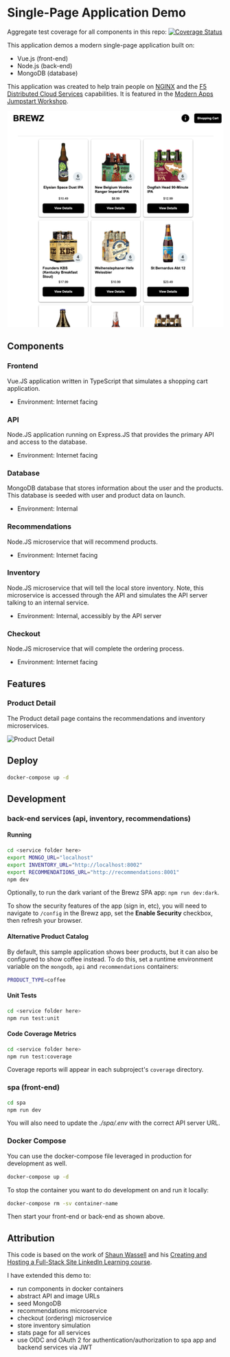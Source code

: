 # Single-Page Application Demo

Aggregate test coverage for all components in this repo: [![Coverage Status](https://coveralls.io/repos/github/f5devcentral/spa-demo-app/badge.svg?branch=main)](https://coveralls.io/github/f5devcentral/spa-demo-app?branch=main)

This application demos a modern single-page application built on:

- Vue.js (front-end)
- Node.js (back-end)
- MongoDB (database)

This application was created to help train people on [NGINX](https://www.nginx.com/) and the [F5 Distributed Cloud Services](https://www.f5.com/cloud) capabilities. It is featured in the [Modern Apps Jumpstart Workshop](https://github.com/f5devcentral/modern_app_jumpstart_workshop).

![Brewz Site](./assets/demo_brewz.png)

## Components

### Frontend

Vue.JS application written in TypeScript that simulates a shopping cart application.

- Environment: Internet facing

### API

Node.JS application running on Express.JS that provides the primary API and access to the database.

- Environment: Internet facing

### Database

MongoDB database that stores information about the user and the products.  This database is seeded with user and product data on launch.

- Environment: Internal

### Recommendations

Node.JS microservice that will recommend products.

- Environment: Internet facing

### Inventory

Node.JS microservice that will tell the local store inventory.  Note, this microservice is accessed through the API and simulates the API server talking to an internal service.

- Environment: Internal, accessibly by the API server

### Checkout

Node.JS microservice that will complete the ordering process.

- Environment: Internet facing

## Features

### Product Detail

The Product detail page contains the recommendations and inventory microservices.

![Product Detail](./assets/features.png)

## Deploy

```bash
docker-compose up -d
```

## Development

### back-end services (api, inventory, recommendations)

#### Running

```bash
cd <service folder here>
export MONGO_URL="localhost"
export INVENTORY_URL="http://localhost:8002"
export RECOMMENDATIONS_URL="http://recommendations:8001"
npm dev
```

Optionally, to run the dark variant of the Brewz SPA app: `npm run dev:dark`.

To show the security features of the app (sign in, etc), you will need to navigate to `/config` in the Brewz app, set the **Enable Security** checkbox, then refresh your browser.

#### Alternative Product Catalog

By default, this sample application shows beer products, but it can also be configured to show coffee instead. To do this, set a runtime environment variable on the `mongodb`, `api` and `recommendations` containers:

```bash
PRODUCT_TYPE=coffee
```

#### Unit Tests

```bash
cd <service folder here>
npm run test:unit
```

#### Code Coverage Metrics

```bash
cd <service folder here>
npm run test:coverage
```

Coverage reports will appear in each subproject's `coverage` directory.

### spa (front-end)

```bash
cd spa
npm run dev
```

You will also need to update the *./spa/.env* with the correct API server URL.

### Docker Compose

You can use the docker-compose file leveraged in production for development as well.

```bash
docker-compose up -d
```

To stop the container you want to do development on and run it locally:

```bash
docker-compose rm -sv container-name
```

Then start your front-end or back-end as shown above.

## Attribution

This code is based on the work of [Shaun Wassell](https://www.linkedin.com/in/shaun-wassell?trk=lil_course&lipi=urn%3Ali%3Apage%3Ad_learning_content%3BEJRJvvk4SzmhYz%2Bf1ZJBUw%3D%3D&licu=urn%3Ali%3Acontrol%3Ad_learning_content-view_on_linkedin) and his [Creating and Hosting a Full-Stack Site LinkedIn Learning course](https://www.linkedin.com/learning/vue-js-creating-and-hosting-a-full-stack-site/).

I have extended this demo to:

- run components in docker containers
- abstract API and image URLs
- seed MongoDB
- recommendations microservice
- checkout (ordering) microservice
- store inventory simulation  
- stats page for all services
- use OIDC and OAuth 2 for authentication/authorization to spa app and backend services via JWT
